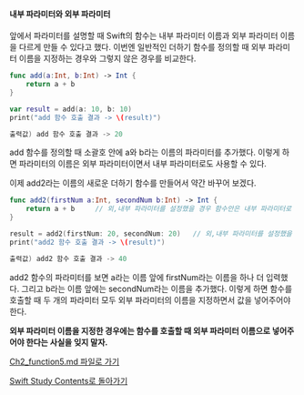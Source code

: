 #### 내부 파라미터와 외부 파라미터


앞에서 파라미터를 설명할 때 Swift의 함수는 내부 파라미터 이름과 외부 파라미터 이름을 다르게 만들 수 있다고 했다.
이번엔 일반적인 더하기 함수를 정의할 때 외부 파라미터 이름을 지정하는 경우와 그렇지 않은 경우를 비교한다.
```swift
func add(a:Int, b:Int) -> Int {
    return a + b
}

var result = add(a: 10, b: 10)
print("add 함수 호출 결과 -> \(result)")

출력값) add 함수 호출 결과 -> 20
```
add 함수를 정의할 때 소괄호 안에 a와 b라는 이름의 파라미터를 추가했다.
이렇게 하면 파라미터의 이름은 외부 파라미터이면서 내부 파라미터로도 사용할 수 있다.

이제 add2라는 이름의 새로운 더하기 함수를 만들어서 약간 바꾸어 보겠다.
```swift
func add2(firstNum a:Int, secondNum b:Int) -> Int {
    return a + b     // 외,내부 파라미터를 설정했을 경우 함수안은 내부 파라미터로 연산한다.
}

result = add2(firstNum: 20, secondNum: 20)   // 외,내부 파라미터를 설정했을 경우 함수 호출은 외부 파라미터로 호출한다.
print("add2 함수 호출 결과 -> \(result)")

출력값) add2 함수 호출 결과 -> 40
```
add2 함수의 파라미터를 보면 a라는 이름 앞에 firstNum라는 이름을 하나 더 입력했다.
그리고 b라는 이름 앞에는 secondNum라는 이름을 추가했다.
이렇게 하면 함수를 호출할 때 두 개의 파라미터 모두 외부 파라미터의 이름을 지정하면서 값을 넣어주어야 한다.

**외부 파라미터 이름을 지정한 경우에는 함수를 호출할 때 외부 파라미터 이름으로 넣어주어야 한다는 사실을 잊지 말자.**



[Ch2_function5.md 파일로 가기](https://github.com/ChunsuKim/SwiftStudy/blob/master/Ch2_function5.md)

[Swift Study Contents로 돌아가기](https://github.com/ChunsuKim/SwiftStudy)
